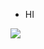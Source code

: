 - HI



![](https://komarev.com/ghpvc/?username=curaposterior&color=lightgrey)

<script src="https://tryhackme.com/badge/111889"></script>
<!---
curaposterior/curaposterior is a ✨ special ✨ repository because its `README.md` (this file) appears on your GitHub profile.
You can click the Preview link to take a look at your changes.
--->
